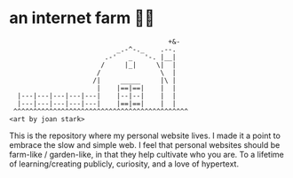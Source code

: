 # an internet farm 👩‍🌾
```
                                        +&-
                           _.-^-._    .--.
                        .-'   _   '-. |__|
                       /     |_|     \|  |
                      /               \  |
                     /|     _____     |\ |
                      |    |==|==|    |  |
  |---|---|---|---|---|    |--|--|    |  |
  |---|---|---|---|---|    |==|==|    |  |
 ^^^^^^^^^^^^^^^^^^^^^^^^^^^^^^^^^^^^^^^^^^^^
<art by joan stark>
```
This is the repository where my personal website lives. I made it a point to embrace the slow and simple web. I feel that personal websites should be farm-like / garden-like, in that they help cultivate who you are. To a lifetime of learning/creating publicly, curiosity, and a love of hypertext.
